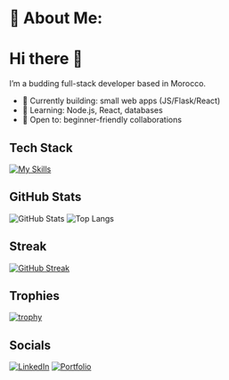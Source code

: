 # 💫 About Me:
# Hi there 👋

I’m a budding full-stack developer based in Morocco.  
- 🔭 Currently building: small web apps (JS/Flask/React)  
- 🌱 Learning: Node.js, React, databases  
- 🤝 Open to: beginner-friendly collaborations

## Tech Stack
[![My Skills](https://skillicons.dev/icons?i=html,css,js,react,nodejs,express,mongodb,python,flask,git,github&perline=6)](https://skillicons.dev)

## GitHub Stats
![GitHub Stats](https://github-readme-stats.vercel.app/api?username=YOUR_USERNAME&show_icons=true)
![Top Langs](https://github-readme-stats.vercel.app/api/top-langs/?username=YOUR_USERNAME&layout=compact)

## Streak
[![GitHub Streak](https://streak-stats.demolab.com?user=YOUR_USERNAME)](https://git.io/streak-stats)

## Trophies
[![trophy](https://github-profile-trophy.vercel.app/?username=YOUR_USERNAME&theme=flat&no-frame=true&margin-w=8)](https://github.com/ryo-ma/github-profile-trophy)

## Socials
[![LinkedIn](https://img.shields.io/badge/LinkedIn-Profile-blue)](https://www.linkedin.com/in/YOUR_HANDLE/)
[![Portfolio](https://img.shields.io/badge/Portfolio-Visit-informational)](https://YOUR_PORTFOLIO_LINK)
